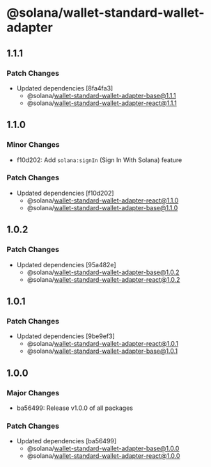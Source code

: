 # @solana/wallet-standard-wallet-adapter

## 1.1.1

### Patch Changes

-   Updated dependencies [8fa4fa3]
    -   @solana/wallet-standard-wallet-adapter-base@1.1.1
    -   @solana/wallet-standard-wallet-adapter-react@1.1.1

## 1.1.0

### Minor Changes

-   f10d202: Add `solana:signIn` (Sign In With Solana) feature

### Patch Changes

-   Updated dependencies [f10d202]
    -   @solana/wallet-standard-wallet-adapter-react@1.1.0
    -   @solana/wallet-standard-wallet-adapter-base@1.1.0

## 1.0.2

### Patch Changes

-   Updated dependencies [95a482e]
    -   @solana/wallet-standard-wallet-adapter-base@1.0.2
    -   @solana/wallet-standard-wallet-adapter-react@1.0.2

## 1.0.1

### Patch Changes

-   Updated dependencies [9be9ef3]
    -   @solana/wallet-standard-wallet-adapter-react@1.0.1
    -   @solana/wallet-standard-wallet-adapter-base@1.0.1

## 1.0.0

### Major Changes

-   ba56499: Release v1.0.0 of all packages

### Patch Changes

-   Updated dependencies [ba56499]
    -   @solana/wallet-standard-wallet-adapter-base@1.0.0
    -   @solana/wallet-standard-wallet-adapter-react@1.0.0
